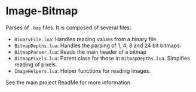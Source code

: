 # Image-Bitmap
Parses of `.bmp` files. It is composed of several files:

 - `BinaryFile.lua`: Handles reading values from a binary file
 - `BitmapDepths.lua`: Handles the parsing of 1, 4, 8 and 24 bit bitmaps.
 - `BitmapParser.lua`: Reads the main header of a bitmap
 - `BitmapPixels.lua`: Parent class for those in `BitmapDepths.lua`. Simpifies reading of pixels.
 - `ImageHelpers.lua`: Helper functions for reading images.

See the main project ReadMe for more information

